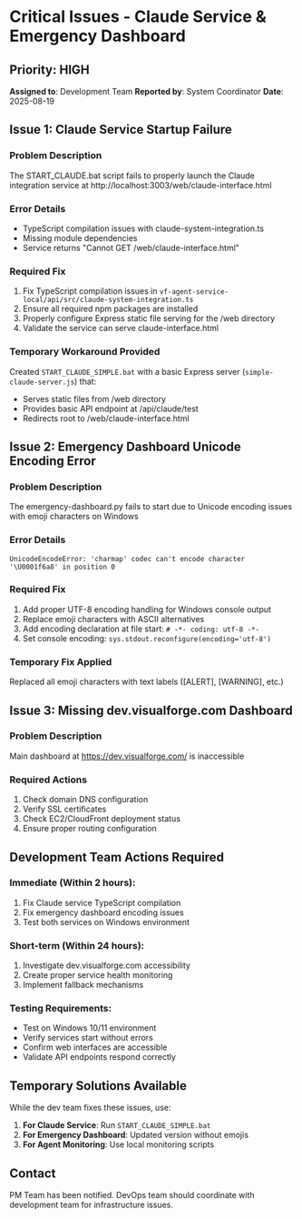 # Critical Issues - Claude Service & Emergency Dashboard

## Priority: HIGH
**Assigned to**: Development Team
**Reported by**: System Coordinator
**Date**: 2025-08-19

## Issue 1: Claude Service Startup Failure

### Problem Description
The START_CLAUDE.bat script fails to properly launch the Claude integration service at http://localhost:3003/web/claude-interface.html

### Error Details
- TypeScript compilation issues with claude-system-integration.ts
- Missing module dependencies
- Service returns "Cannot GET /web/claude-interface.html"

### Required Fix
1. Fix TypeScript compilation issues in `vf-agent-service-local/api/src/claude-system-integration.ts`
2. Ensure all required npm packages are installed
3. Properly configure Express static file serving for the /web directory
4. Validate the service can serve claude-interface.html

### Temporary Workaround Provided
Created `START_CLAUDE_SIMPLE.bat` with a basic Express server (`simple-claude-server.js`) that:
- Serves static files from /web directory
- Provides basic API endpoint at /api/claude/test
- Redirects root to /web/claude-interface.html

## Issue 2: Emergency Dashboard Unicode Encoding Error

### Problem Description
The emergency-dashboard.py fails to start due to Unicode encoding issues with emoji characters on Windows

### Error Details
```
UnicodeEncodeError: 'charmap' codec can't encode character '\U0001f6a8' in position 0
```

### Required Fix
1. Add proper UTF-8 encoding handling for Windows console output
2. Replace emoji characters with ASCII alternatives
3. Add encoding declaration at file start: `# -*- coding: utf-8 -*-`
4. Set console encoding: `sys.stdout.reconfigure(encoding='utf-8')`

### Temporary Fix Applied
Replaced all emoji characters with text labels ([ALERT], [WARNING], etc.)

## Issue 3: Missing dev.visualforge.com Dashboard

### Problem Description
Main dashboard at https://dev.visualforge.com/ is inaccessible

### Required Actions
1. Check domain DNS configuration
2. Verify SSL certificates
3. Check EC2/CloudFront deployment status
4. Ensure proper routing configuration

## Development Team Actions Required

### Immediate (Within 2 hours):
1. Fix Claude service TypeScript compilation
2. Fix emergency dashboard encoding issues
3. Test both services on Windows environment

### Short-term (Within 24 hours):
1. Investigate dev.visualforge.com accessibility
2. Create proper service health monitoring
3. Implement fallback mechanisms

### Testing Requirements:
- Test on Windows 10/11 environment
- Verify services start without errors
- Confirm web interfaces are accessible
- Validate API endpoints respond correctly

## Temporary Solutions Available

While the dev team fixes these issues, use:

1. **For Claude Service**: Run `START_CLAUDE_SIMPLE.bat`
2. **For Emergency Dashboard**: Updated version without emojis
3. **For Agent Monitoring**: Use local monitoring scripts

## Contact
PM Team has been notified. DevOps team should coordinate with development team for infrastructure issues.